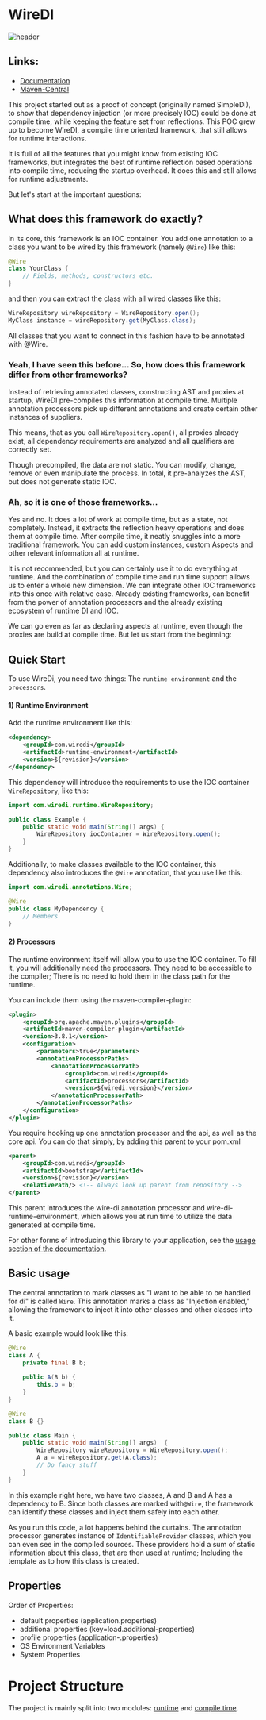 # WireDI

![header](.img/header.png)

## Links:

- [Documentation](https://docs.thorbenkuck.de/wiredi)
- [Maven-Central](https://repo1.maven.org/maven2/com/github/thorbenkuck/wire-di-bootstrap/)

This project started out as a proof of concept (originally named SimpleDI), to show that dependency injection (or more precisely IOC) could be done at compile time, while keeping the feature set from reflections.
This POC grew up to become WireDI, a compile time oriented framework, that still allows for runtime interactions.

It is full of all the features that you might know from existing IOC frameworks, but integrates the best of runtime
reflection based operations into compile time, reducing the startup overhead.
It does this and still allows for runtime adjustments.

But let's start at the important questions:

## What does this framework do exactly?

In its core, this framework is an IOC container.
You add one annotation to a class you want to be wired by this framework (namely `@Wire`) like this:

```java
@Wire
class YourClass {
    // Fields, methods, constructors etc.
}
```

and then you can extract the class with all wired classes like this:

```java
WireRepository wireRepository = WireRepository.open();
MyClass instance = wireRepository.get(MyClass.class);
```

All classes that you want to connect in this fashion have to be annotated with @Wire.

### Yeah, I have seen this before... So, how does this framework differ from other frameworks?

Instead of retrieving annotated classes, constructing AST and proxies at startup, WireDI pre-compiles this information
at compile time.
Multiple annotation processors pick up different annotations and create certain other instances of suppliers.

This means, that as you call `WireRepository.open()`, all proxies already exist, all dependency requirements are analyzed and all qualifiers are correctly set.

Though precompiled, the data are not static.
You can modify, change, remove or even manipulate the process.
In total, it pre-analyzes the AST, but does not generate static IOC.

### Ah, so it is one of those frameworks...

Yes and no.
It does a lot of work at compile time, but as a state, not completely.
Instead, it extracts the reflection heavy operations and does them at compile time.
After compile time, it neatly snuggles into a more traditional framework.
You can add custom instances, custom Aspects and other relevant information all at runtime.

It is not recommended, but you can certainly use it to do everything at runtime.
And the combination of compile time and run time support allows us to enter a whole new dimension.
We can integrate other IOC frameworks into this once with relative ease.
Already existing frameworks, can benefit from the power of annotation processors and the already existing ecosystem of
runtime DI and IOC.

We can go even as far as declaring aspects at runtime, even though the proxies are build at compile time.
But let us start from the beginning:

## Quick Start

To use WireDi, you need two things: The `runtime environment` and the `processors`.

#### 1) Runtime Environment

Add the runtime environment like this:

```xml
<dependency>
    <groupId>com.wiredi</groupId>
    <artifactId>runtime-environment</artifactId>
    <version>${revision}</version>
</dependency>
```

This dependency will introduce the requirements to use the IOC container `WireRepository`, like this:

```java
import com.wiredi.runtime.WireRepository;

public class Example {
    public static void main(String[] args) {
        WireRepository iocContainer = WireRepository.open();
    }
}
```

Additionally, to make classes available to the IOC container,
this dependency also introduces the `@Wire` annotation, that you use like this:

```java
import com.wiredi.annotations.Wire;

@Wire
public class MyDependency {
    // Members
}
```

#### 2) Processors

The runtime environment itself will allow you to use the IOC container.
To fill it, you will additionally need the processors.
They need to be accessible to the compiler; There is no need to hold them in the class path for the runtime.

You can include them using the maven-compiler-plugin:

```xml
<plugin>
    <groupId>org.apache.maven.plugins</groupId>
    <artifactId>maven-compiler-plugin</artifactId>
    <version>3.8.1</version>
    <configuration>
        <parameters>true</parameters>
        <annotationProcessorPaths>
            <annotationProcessorPath>
                <groupId>com.wiredi</groupId>
                <artifactId>processors</artifactId>
                <version>${wiredi.version}</version>
            </annotationProcessorPath>
        </annotationProcessorPaths>
    </configuration>
</plugin>
```

You require hooking up one annotation processor and the api, as well as the core api.
You can do that simply, by adding this parent to your pom.xml

```xml
<parent>
    <groupId>com.wiredi</groupId>
    <artifactId>bootstrap</artifactId>
    <version>${revision}</version>
    <relativePath/> <!-- Always look up parent from repository -->
</parent>
```

This parent introduces the wire-di annotation processor and wire-di-runtime-environment, which allows you at run time
to utilize the data generated at compile time.

For other forms of introducing this library to your application, see the [usage section of the documentation](https://docs.thorbenkuck.de/wiredi/#/usage/).

## Basic usage

The central annotation to mark classes as "I want to be able to be handled for di" is called `Wire`.
This annotation marks a class as "Injection enabled," allowing the framework to inject it into other classes and other
classes into it.

A basic example would look like this:

```java
@Wire
class A {
    private final B b;
    
    public A(B b) {
        this.b = b;
    }
}

@Wire
class B {}

public class Main {
    public static void main(String[] args)  {
        WireRepository wireRepository = WireRepository.open();
        A a = wireRepository.get(A.class);
        // Do fancy stuff
    }
}
```

In this example right here, we have two classes, A and B and A has a dependency to B.
Since both classes are marked with`@Wire`, the framework can identify these classes and inject them safely into each other.

As you run this code, a lot happens behind the curtains.
The annotation processor generates instance of `IdentifiableProvider` classes, which you can even see in the compiled sources.
These providers hold a sum of static information about this class, that are then used at runtime;
Including the template as to how this class is created.

## Properties

Order of Properties:

- default properties (application.properties)
- additional properties (key=load.additional-properties)
- profile properties (application-<profile>.properties)
- OS Environment Variables
- System Properties

# Project Structure

The project is mainly split into two modules: [runtime](runtime) and [compile time](compile-time).